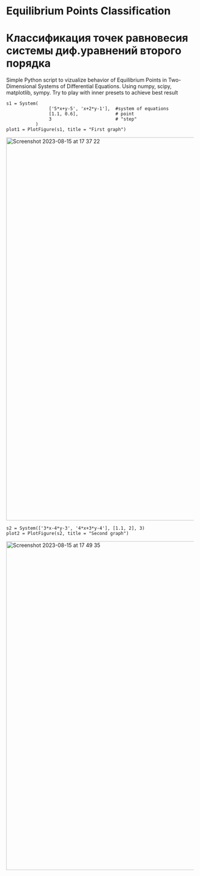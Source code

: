 # Equilibrium Points Classification
# Классификация точек равновесия системы диф.уравнений второго порядка

Simple Python script to vizualize behavior of Equilibrium Points in Two-Dimensional Systems of Differential Equations.
Using numpy, scipy, matplotlib, sympy.
Try to play with inner presets to achieve best result


```
s1 = System( 
                ['5*x+y-5', 'x+2*y-1'],  #system of equations
                [1.1, 0.6],              # point
                3                        # "step"
           )
plot1 = PlotFigure(s1, title = "First graph")
```

<img width="1030" alt="Screenshot 2023-08-15 at 17 37 22" src="https://github.com/vilgeforc5/equilibrium_point_classification/assets/57109127/8dd3e5ca-f2c9-4273-a173-504a31385fdf">


```
s2 = System(['3*x-4*y-3', '4*x+3*y-4'], [1.1, 2], 3)
plot2 = PlotFigure(s2, title = "Second graph")
```
<img width="884" alt="Screenshot 2023-08-15 at 17 49 35" src="https://github.com/vilgeforc5/equilibrium_point_classification/assets/57109127/f4152a5f-4230-42de-847a-76cabfb341aa">


